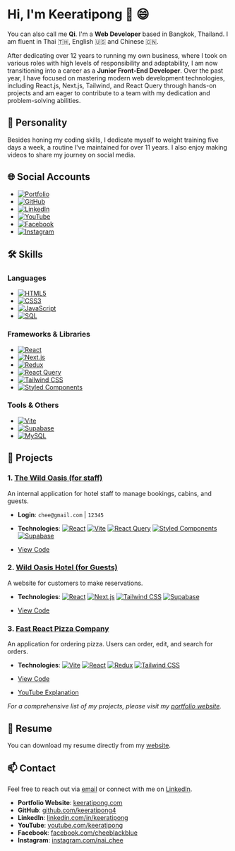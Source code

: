 # Hi, I'm Keeratipong 👋 😄 

You can also call me **Qi**. I'm a **Web Developer** based in Bangkok, Thailand.  I am fluent in Thai 🇹🇭, English 🇺🇸 and Chinese 🇨🇳. 

After dedicating over 12 years to running my own business, where I took on various roles with high levels of responsibility and adaptability, I am now transitioning into a career as a **Junior Front-End Developer**. Over the past year, I have focused on mastering modern web development technologies, including React.js, Next.js, Tailwind, and React Query through hands-on projects and am eager to contribute to a team with my dedication and problem-solving abilities.

## 👤 Personality
Besides honing my coding skills, I dedicate myself to weight training five days a week, a routine I've maintained for over 11 years. I also enjoy making videos to share my journey on social media.

## 🌐 Social Accounts
- [![Portfolio](https://img.shields.io/badge/Portfolio-keeratipong.com-blue?style=flat&logo=Google-Chrome&logoColor=white)](https://www.keeratipong.com/)
- [![GitHub](https://img.shields.io/badge/GitHub-000?style=flat&logo=github)](https://github.com/keeratipong4)
- [![LinkedIn](https://img.shields.io/badge/LinkedIn-0077B5?style=flat&logo=linkedin&logoColor=white)](https://www.linkedin.com/in/keeratipong-boonnapongkasem-99259527b/)
- [![YouTube](https://img.shields.io/badge/YouTube-FF0000?style=flat&logo=youtube&logoColor=white)](https://youtube.com/keeratipong)
- [![Facebook](https://img.shields.io/badge/Facebook-1877F2?style=flat&logo=facebook&logoColor=white)](https://www.facebook.com/cheeblackblue)
- [![Instagram](https://img.shields.io/badge/Instagram-E4405F?style=flat&logo=instagram&logoColor=white)](https://www.instagram.com/nai_chee/)

## 🛠 Skills

### Languages  
- [![HTML5](https://img.shields.io/badge/HTML5-E34F26?style=flat&logo=html5&logoColor=white)](https://developer.mozilla.org/en-US/docs/Web/HTML)
- [![CSS3](https://img.shields.io/badge/CSS3-1572B6?style=flat&logo=css3&logoColor=white)](https://developer.mozilla.org/en-US/docs/Web/CSS)
- [![JavaScript](https://img.shields.io/badge/JavaScript-F7DF1E?style=flat&logo=javascript&logoColor=black)](https://developer.mozilla.org/en-US/docs/Web/JavaScript)
- [![SQL](https://img.shields.io/badge/SQL-025E8C?style=flat&logo=database&logoColor=white)](#)

### Frameworks & Libraries  
- [![React](https://img.shields.io/badge/React-61DAFB?style=flat&logo=react&logoColor=black)](https://reactjs.org/)
- [![Next.js](https://img.shields.io/badge/Next.js-000000?style=flat&logo=next.js&logoColor=white)](https://nextjs.org/)
- [![Redux](https://img.shields.io/badge/Redux-764ABC?style=flat&logo=redux&logoColor=white)](https://redux.js.org/)
- [![React Query](https://img.shields.io/badge/React%20Query-FF4154?style=flat&logo=reactquery&logoColor=white)](https://tanstack.com/query)
- [![Tailwind CSS](https://img.shields.io/badge/Tailwind%20CSS-38B2AC?style=flat&logo=tailwind-css&logoColor=white)](https://tailwindcss.com/)
- [![Styled Components](https://img.shields.io/badge/Styled%20Components-DB7093?style=flat&logo=styled-components&logoColor=white)](https://styled-components.com/)

### Tools & Others  
- [![Vite](https://img.shields.io/badge/Vite-646CFF?style=flat&logo=vite&logoColor=white)](https://vitejs.dev/)
- [![Supabase](https://img.shields.io/badge/Supabase-3FCF8E?style=flat&logo=supabase&logoColor=white)](https://supabase.com/)
- [![MySQL](https://img.shields.io/badge/MySQL-4479A1?style=flat&logo=mysql&logoColor=white)](https://www.mysql.com/)

## 📂 Projects

### 1. [The Wild Oasis (for staff)](https://wild-oasis-for-employee.vercel.app/)
An internal application for hotel staff to manage bookings, cabins, and guests. 
- **Login**: `chee@gmail.com` | `12345`
- **Technologies**:  [![React](https://img.shields.io/badge/React-61DAFB?style=flat&logo=react&logoColor=black)](https://reactjs.org/) [![Vite](https://img.shields.io/badge/Vite-646CFF?style=flat&logo=vite&logoColor=white)](https://vitejs.dev/) [![React Query](https://img.shields.io/badge/React%20Query-FF4154?style=flat&logo=reactquery&logoColor=white)](https://tanstack.com/query)  [![Styled Components](https://img.shields.io/badge/Styled%20Components-DB7093?style=flat&logo=styled-components&logoColor=white)](https://styled-components.com/)  [![Supabase](https://img.shields.io/badge/Supabase-3FCF8E?style=flat&logo=supabase&logoColor=white)](https://supabase.com/)  

- [View Code](https://github.com/keeratipong4/17-the-wild-oasis.git)

### 2. [Wild Oasis Hotel (for Guests)](https://wild-oasis-home-stay.vercel.app/)
A website for customers to make reservations.
- **Technologies**: [![React](https://img.shields.io/badge/React-61DAFB?style=flat&logo=react&logoColor=black)](https://reactjs.org/) [![Next.js](https://img.shields.io/badge/Next.js-000000?style=flat&logo=next.js&logoColor=white)](https://nextjs.org/) [![Tailwind CSS](https://img.shields.io/badge/Tailwind%20CSS-38B2AC?style=flat&logo=tailwind-css&logoColor=white)](https://tailwindcss.com/) [![Supabase](https://img.shields.io/badge/Supabase-3FCF8E?style=flat&logo=supabase&logoColor=white)](https://supabase.com/)  

- [View Code](https://github.com/keeratipong4/21-the-wild-oasis-website.git)

### 3. [Fast React Pizza Company](https://16-fast-react-pizza-seven.vercel.app/)
An application for ordering pizza. Users can order, edit, and search for orders.
- **Technologies**: [![Vite](https://img.shields.io/badge/Vite-646CFF?style=flat&logo=vite&logoColor=white)](https://vitejs.dev/)  [![React](https://img.shields.io/badge/React-61DAFB?style=flat&logo=react&logoColor=black)](https://reactjs.org/)  [![Redux](https://img.shields.io/badge/Redux-764ABC?style=flat&logo=redux&logoColor=white)](https://redux.js.org/)  [![Tailwind CSS](https://img.shields.io/badge/Tailwind%20CSS-38B2AC?style=flat&logo=tailwind-css&logoColor=white)](https://tailwindcss.com/)  

- [View Code](https://github.com/keeratipong4/16-fast-react-pizza.git)
- [YouTube Explanation](https://youtu.be/yF-5O3hOREQ)

*For a comprehensive list of my projects, please visit my [portfolio website](https://www.keeratipong.com/).*

## 📄 Resume
You can download my resume directly from my [website](https://www.keeratipong.com/).

## 📫 Contact
Feel free to reach out via [email](mailto:keeratipong4@gmail.com) or connect with me on [LinkedIn](https://www.linkedin.com/in/keeratipong-boonnapongkasem-99259527b/).

- **Portfolio Website**: [keeratipong.com](https://www.keeratipong.com/)
- **GitHub**: [github.com/keeratipong4](https://github.com/keeratipong4)
- **LinkedIn**: [linkedin.com/in/keeratipong](https://www.linkedin.com/in/keeratipong-boonnapongkasem-99259527b/)
- **YouTube**: [youtube.com/keeratipong](https://youtube.com/keeratipong)
- **Facebook**: [facebook.com/cheeblackblue](https://www.facebook.com/cheeblackblue)
- **Instagram**: [instagram.com/nai_chee](https://www.instagram.com/nai_chee/)

<!---
keeratipong4/keeratipong4 is a ✨ special ✨ repository because its `README.md` (this file) appears on your GitHub profile.
You can click the Preview link to take a look at your changes.
--->
